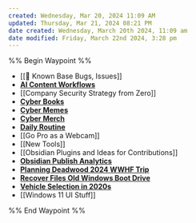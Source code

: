```yaml
---
created: Wednesday, Mar 20, 2024 11:09 AM
updated: Thursday, Mar 21, 2024 08:21 PM
date created: Wednesday, March 20th 2024, 11:09 am
date modified: Friday, March 22nd 2024, 3:28 pm
---
```


%% Begin Waypoint %%
- [[🐛 Known Base Bugs, Issues]]
- **[AI Content Workflows](./AI%20Content%20Workflows/AI%20Content%20Workflows.md)**
- [[Company Security Strategy from Zero]]
- **[Cyber Books](./Cyber%20Books/Cyber%20Books.md)**
- **[Cyber Memes](./Cyber%20Memes/Cyber%20Memes.md)**
- **[Cyber Merch](./Cyber%20Merch/Cyber%20Merch.md)**
- **[Daily Routine](./Daily%20Routine/Daily%20Routine.md)**
- [[Go Pro as a Webcam]]
- [[New Tools]]
- [[Obsidian Plugins and Ideas for Contributions]]
- **[Obsidian Publish Analytics](./Obsidian%20Publish%20Analytics/Obsidian%20Publish%20Analytics.md)**
- **[Planning Deadwood 2024 WWHF Trip](./Planning%20Deadwood%202024%20WWHF%20Trip/Planning%20Deadwood%202024%20WWHF%20Trip.md)**
- **[Recover Files Old Windows Boot Drive](./Recover%20Files%20Old%20Windows%20Boot%20Drive/Recover%20Files%20Old%20Windows%20Boot%20Drive.md)**
- **[Vehicle Selection in 2020s](./Vehicle%20Selection%20in%202020s/Vehicle%20Selection%20in%202020s.md)**
- [[Windows 11 UI Stuff]]

%% End Waypoint %%